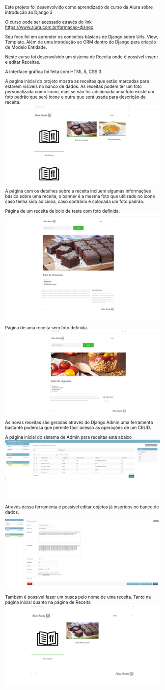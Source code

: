 Este projeto foi desenvolvido como aprendizado do curso da Alura sobre introdução ao Django 3

O curso pode ser acessado através do link https://www.alura.com.br/formacao-django

Seu foco foi em aprender os conceitos básicos de Django sobre Urls, View, Template. Além de uma introdução ao ORM dentro do Django para criação de Modelo Entidade.

Neste curso foi desenvolvido um sistema de Receita onde é possível inserir e editar Receitas.

A interface gráfica foi feita com HTML 5, CSS 3.

A pagina inicial do projeto mostra as receitas que estão marcadas para estarem visiveis no banco de dados. As receitas podem ter um foto personalizada como icono, mas se não for adicionada uma foto existe um foto padrão que será icone e outra que será usada para descrição da receita.
![alt text](https://github.com/vitorhugoclz/Alura-Receita/blob/master/FotosGitHub/PaginaInicialNova.png)

A página com os detalhes sobre a receita incluem algumas informações básica sobre uma receita, o banner é a mesma foto que utilizado no icone caso tenha sido adiciona, caso contrário é colocada um foto padrão.

Página de um receita de bolo de teste com foto definida.
![alt text](https://github.com/vitorhugoclz/Alura-Receita/blob/master/FotosGitHub/Receita%20Bolo.png)

Página de uma receita sem foto definida.
![alt text](https://github.com/vitorhugoclz/Alura-Receita/blob/master/FotosGitHub/Pagina%20ComUmaReceita.png)

As novas receitas são geradas através do Django Admin uma ferramenta bastante poderosa que permite fácil acesso as operações de um CRUD.

A página inicial do sistema de Admin para receitas está abaixo
![alt text](https://github.com/vitorhugoclz/Alura-Receita/blob/master/FotosGitHub/Novo%20Admin%20Receita.png)

Através dessa ferramenta é possível editar objetos já inseridos no banco de dados.

![alt text](https://github.com/vitorhugoclz/Alura-Receita/blob/master/FotosGitHub/AdminReceitaEdicao.png)


Também é possível fazer um busca pelo nome de uma receita. Tanto na página inicial quanto na página de Receita
![alt text](https://github.com/vitorhugoclz/Alura-Receita/blob/master/FotosGitHub/Pesquisa%20Bolo.png)

